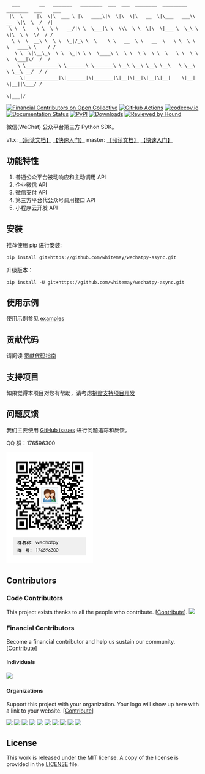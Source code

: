       ___       __   _______   ________  ___  ___  ________  _________  ________  ___    ___
     |\  \     |\  \|\  ___ \ |\   ____\|\  \|\  \|\   __  \|\___   ___\\   __  \|\  \  /  /|
     \ \  \    \ \  \ \   __/|\ \  \___|\ \  \\\  \ \  \|\  \|___ \  \_\ \  \|\  \ \  \/  / /
      \ \  \  __\ \  \ \  \_|/_\ \  \    \ \   __  \ \   __  \   \ \  \ \ \   ____\ \    / /
       \ \  \|\__\_\  \ \  \_|\ \ \  \____\ \  \ \  \ \  \ \  \   \ \  \ \ \  \___|\/  /  /
        \ \____________\ \_______\ \_______\ \__\ \__\ \__\ \__\   \ \__\ \ \__\ __/  / /
         \|____________|\|_______|\|_______|\|__|\|__|\|__|\|__|    \|__|  \|__||\___/ /
                                                                                \|___|/

[![Financial Contributors on Open Collective](https://opencollective.com/wechatpy/all/badge.svg?label=financial+contributors)](https://opencollective.com/wechatpy) [![GitHub Actions](https://github.com/wechatpy/wechatpy/workflows/CI/badge.svg)](https://github.com/wechatpy/wechatpy/actions?query=workflow%3ACI)
[![codecov.io](https://codecov.io/github/wechatpy/wechatpy/coverage.svg?branch=master)](https://codecov.io/github/wechatpy/wechatpy?branch=master)
[![Documentation Status](https://readthedocs.org/projects/wechatpy/badge/?version=master)](http://docs.wechatpy.org/zh_CN/master/?badge=master)
[![PyPI](https://img.shields.io/pypi/v/wechatpy.svg)](https://pypi.org/project/wechatpy)
[![Downloads](https://pepy.tech/badge/wechatpy)](https://pepy.tech/project/wechatpy)
[![Reviewed by Hound](https://img.shields.io/badge/Reviewed_by-Hound-8E64B0.svg)](https://houndci.com)

微信(WeChat) 公众平台第三方 Python SDK。

v1.x:   [【阅读文档】](https://wechatpy.readthedocs.org/zh_CN/stable/) [【快速入门】](https://wechatpy.readthedocs.org/zh_CN/stable/quickstart.html)
master: [【阅读文档】](https://wechatpy.readthedocs.org/zh_CN/master/) [【快速入门】](https://wechatpy.readthedocs.org/zh_CN/master/quickstart.html)

## 功能特性

1. 普通公众平台被动响应和主动调用 API
2. 企业微信 API
3. 微信支付 API
4. 第三方平台代公众号调用接口 API
5. 小程序云开发 API

## 安装

推荐使用 pip 进行安装:

```bash
pip install git+https://github.com/whitemay/wechatpy-async.git
```

升级版本：

    pip install -U git+https://github.com/whitemay/wechatpy-async.git


## 使用示例

使用示例参见 [examples](examples/)

## 贡献代码

请阅读 [贡献代码指南](.github/CONTRIBUTING.md)

## 支持项目

如果觉得本项目对您有帮助，请考虑[捐赠支持项目开发](http://docs.wechatpy.org/zh_CN/master/sponsor.html)

## 问题反馈

我们主要使用 [GitHub issues](https://github.com/wechatpy/wechatpy/issues) 进行问题追踪和反馈。

QQ 群：176596300

![wechatpy QQ 群](https://raw.githubusercontent.com/wechatpy/wechatpy/master/docs/_static/images/qq-group.png)


## Contributors

### Code Contributors

This project exists thanks to all the people who contribute. [[Contribute](.github/CONTRIBUTING.md)].
<a href="https://github.com/wechatpy/wechatpy/graphs/contributors"><img src="https://opencollective.com/wechatpy/contributors.svg?width=890&button=false" /></a>

### Financial Contributors

Become a financial contributor and help us sustain our community. [[Contribute](https://opencollective.com/wechatpy/contribute)]

#### Individuals

<a href="https://opencollective.com/wechatpy"><img src="https://opencollective.com/wechatpy/individuals.svg?width=890"></a>

#### Organizations

Support this project with your organization. Your logo will show up here with a link to your website. [[Contribute](https://opencollective.com/wechatpy/contribute)]

<a href="https://opencollective.com/wechatpy/organization/0/website"><img src="https://opencollective.com/wechatpy/organization/0/avatar.svg"></a>
<a href="https://opencollective.com/wechatpy/organization/1/website"><img src="https://opencollective.com/wechatpy/organization/1/avatar.svg"></a>
<a href="https://opencollective.com/wechatpy/organization/2/website"><img src="https://opencollective.com/wechatpy/organization/2/avatar.svg"></a>
<a href="https://opencollective.com/wechatpy/organization/3/website"><img src="https://opencollective.com/wechatpy/organization/3/avatar.svg"></a>
<a href="https://opencollective.com/wechatpy/organization/4/website"><img src="https://opencollective.com/wechatpy/organization/4/avatar.svg"></a>
<a href="https://opencollective.com/wechatpy/organization/5/website"><img src="https://opencollective.com/wechatpy/organization/5/avatar.svg"></a>
<a href="https://opencollective.com/wechatpy/organization/6/website"><img src="https://opencollective.com/wechatpy/organization/6/avatar.svg"></a>
<a href="https://opencollective.com/wechatpy/organization/7/website"><img src="https://opencollective.com/wechatpy/organization/7/avatar.svg"></a>
<a href="https://opencollective.com/wechatpy/organization/8/website"><img src="https://opencollective.com/wechatpy/organization/8/avatar.svg"></a>
<a href="https://opencollective.com/wechatpy/organization/9/website"><img src="https://opencollective.com/wechatpy/organization/9/avatar.svg"></a>

## License

This work is released under the MIT license. A copy of the license is provided in the [LICENSE](./LICENSE) file.
